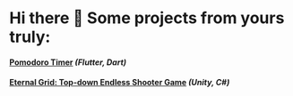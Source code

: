 # Hi there 👋 Some projects from yours truly:

#### [Pomodoro Timer](http://desolaterobot.github.io/pomodoro/) *(Flutter, Dart)*
#### [Eternal Grid: Top-down Endless Shooter Game](http://www.desolaterobot.itch.io/eternal-grid) *(Unity, C#)*
